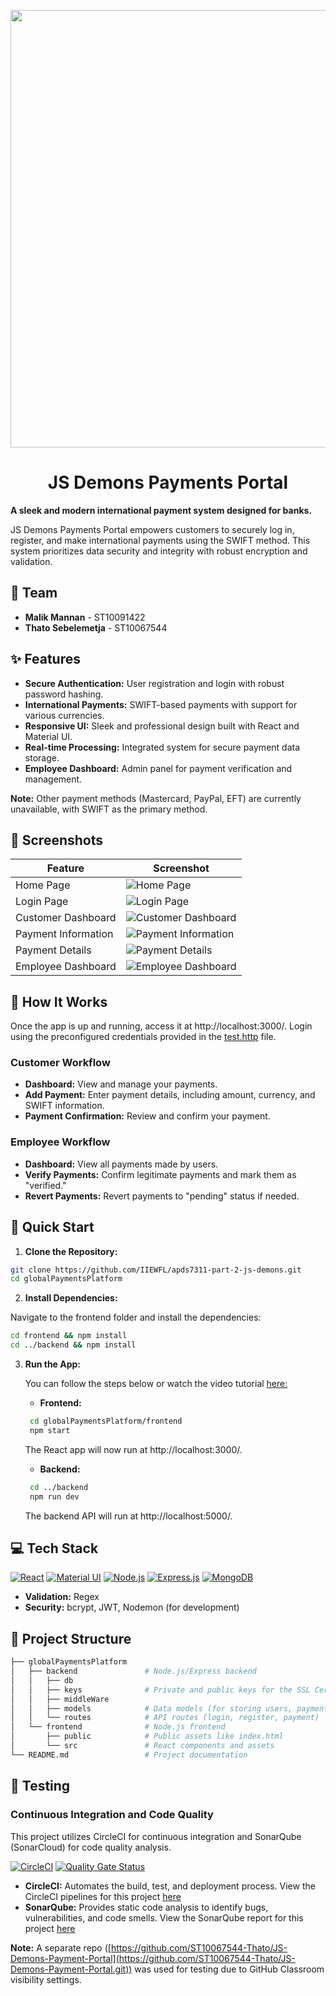 <p align="center">
  <img src = "https://imgur.com/0Zrgwj0.png" width=700>
</p>
<h1 align="center"> JS Demons Payments Portal </h1>

**A sleek and modern international payment system designed for banks.**

JS Demons Payments Portal empowers customers to securely log in, register, and make international payments using the SWIFT method. This system prioritizes data security and integrity with robust encryption and validation.

## 👥 Team

* **Malik Mannan** - ST10091422
* **Thato Sebelemetja** - ST10067544

## ✨ Features

* **Secure Authentication:** User registration and login with robust password hashing.
* **International Payments:** SWIFT-based payments with support for various currencies.
* **Responsive UI:** Sleek and professional design built with React and Material UI.
* **Real-time Processing:** Integrated system for secure payment data storage.
* **Employee Dashboard:**  Admin panel for payment verification and management.

**Note:** Other payment methods (Mastercard, PayPal, EFT) are currently unavailable, with SWIFT as the primary method.

## 📸 Screenshots

| Feature | Screenshot |
|---|---|
| Home Page | ![Home Page](https://imgur.com/DP0CPgh.png) |
| Login Page | ![Login Page](https://imgur.com/gtKsIJ3.png) |
| Customer Dashboard | ![Customer Dashboard](https://imgur.com/cA3np5S.png) |
| Payment Information | ![Payment Information](https://imgur.com/8i3yfYI.png) |
| Payment Details | ![Payment Details](https://imgur.com/CSpvw0F.png) |
| Employee Dashboard | ![Employee Dashboard](https://imgur.com/rh6GvYV.png) |

## 🤔 How It Works

Once the app is up and running, access it at http://localhost:3000/. Login using the preconfigured credentials provided in the [test.http](https://github.com/ST10067544-Thato/JS-Demons-Payment-Portal/blob/main/globalPaymentsPlatform/backend/test.http) file.

### Customer Workflow

* **Dashboard:** View and manage your payments.
* **Add Payment:** Enter payment details, including amount, currency, and SWIFT information.
* **Payment Confirmation:** Review and confirm your payment.

### Employee Workflow

* **Dashboard:** View all payments made by users.
* **Verify Payments:** Confirm legitimate payments and mark them as "verified."
* **Revert Payments:** Revert payments to "pending" status if needed.

## 🚀 Quick Start

1. **Clone the Repository:**

```bash
git clone https://github.com/IIEWFL/apds7311-part-2-js-demons.git
cd globalPaymentsPlatform
```

2. **Install Dependencies:**

Navigate to the frontend folder and install the dependencies:

```bash
cd frontend && npm install
cd ../backend && npm install
```

3. **Run the App:**
   
   You can follow the steps below or watch the video tutorial [here:](https://drive.google.com/drive/folders/1jDQK7Gx0coSoVBcpDMRGbLRVPnSbSX6U?usp=sharing)
   
   * **Frontend:**  
    ```bash
     cd globalPaymentsPlatform/frontend
     npm start
     ```
     The React app will now run at http://localhost:3000/.  
   * **Backend:**  
    ```bash
     cd ../backend
     npm run dev
     ```
     The backend API will run at http://localhost:5000/.  

## 💻 Tech Stack

[![React](https://img.shields.io/badge/React-20232A?style=for-the-badge&logo=react&logoColor=61DAFB)](https://reactjs.org/)
[![Material UI](https://img.shields.io/badge/Material%20UI-0081CB?style=for-the-badge&logo=material-ui&logoColor=white)](https://mui.com/)
[![Node.js](https://img.shields.io/badge/Node.js-339933?style=for-the-badge&logo=nodedotjs&logoColor=white)](https://nodejs.org/en)
[![Express.js](https://img.shields.io/badge/Express.js-000000?style=for-the-badge&logo=express&logoColor=white)](https://expressjs.com/)
[![MongoDB](https://img.shields.io/badge/MongoDB-4EA9B0?style=for-the-badge&logo=mongodb&logoColor=white)](https://www.mongodb.com/)

* **Validation:** Regex
* **Security:** bcrypt, JWT, Nodemon (for development)

## 📂 Project Structure
```bash
├── globalPaymentsPlatform
│   ├── backend               # Node.js/Express backend
│   │   ├── db                
│   │   ├── keys              # Private and public keys for the SSL Certificates
│   │   ├── middleWare
│   │   ├── models            # Data models (for storing users, payments)
│   │   └── routes            # API routes (login, register, payment)
│   └── frontend              # Node.js frontend
│       ├── public            # Public assets like index.html
│       └── src               # React components and assets
└── README.md                 # Project documentation
```

## 🧪 Testing

### Continuous Integration and Code Quality

This project utilizes CircleCI for continuous integration and SonarQube (SonarCloud) for code quality analysis.

[![CircleCI](https://circleci.com/gh/ST10067544-Thato/JS-Demons-Payment-Portal.svg?style=svg)](https://circleci.com/gh/ST10067544-Thato/JS-Demons-Payment-Portal)
[![Quality Gate Status](https://sonarcloud.io/api/project_badges/measure?project=ST10067544-Thato_JS-Demons-Payment-Portal&metric=alert_status)](https://sonarcloud.io/summary/new_code?id=ST10067544-Thato_JS-Demons-Payment-Portal)

* **CircleCI:** Automates the build, test, and deployment process. View the CircleCI pipelines for this project [here](https://app.circleci.com/pipelines/github/ST10067544-Thato/JS-Demons-Payment-Portal)
* **SonarQube:** Provides static code analysis to identify bugs, vulnerabilities, and code smells. View the SonarQube report for this project [here](https://sonarcloud.io/project/overview?id=ST10067544-Thato_JS-Demons-Payment-Portal)

**Note:** A separate repo ([https://github.com/ST10067544-Thato/JS-Demons-Payment-Portal](https://github.com/ST10067544-Thato/JS-Demons-Payment-Portal.git)) was used for testing due to GitHub Classroom visibility settings.
